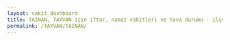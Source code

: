 ```yaml
---
layout: vakit_dashboard
title: TAINAN, TAYVAN için iftar, namaz vakitleri ve hava durumu - ilçe/eyalet seç
permalink: /TAYVAN/TAINAN/
---
```


<script type="text/javascript">
  var GLOBAL_COUNTRY = 'TAYVAN';
  var GLOBAL_CITY = 'TAINAN';
  var GLOBAL_STATE = '';
  var lat = 72;
  var lon = 21;
</script>

